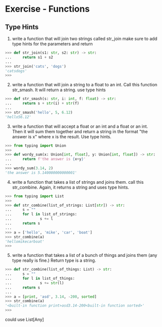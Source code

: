# Exercise - Functions

## Type Hints

1. write a function that will join two strings called str_join make sure to add type hints for the parameters and return

```python
>>> def str_join(s1: str, s2: str) -> str:
...     return s1 + s2
... 
>>> str_join('cats', 'dogs')
'catsdogs'
>>> 
```

2. write a function that will join a string to a float to an int.  Call this function str_smash.  It will return a string.  use type hints


```python
>>> def str_smash(s: str, i: int, f: float) -> str:
...     return s + str(i) + str(f)
... 
>>> str_smash('hello', 5, 6.12)
'hello56.12'
```

3. write a function that will accept a float or an int and a float or an int.  Then it will sum them together and return a string in the format "the answer is x" where x is the result.  Use type hints.

```python
>>> from typing import Union
>>> 
>>> def wordy_sum(x: Union[int, float], y: Union[int, float]) -> str:
...     return f'the answer is {x+y}'
... 
>>> wordy_sum(3.14, 2)
'the answer is 5.140000000000001'
```

4. write a function that takes a list of strings and joins them.  call this str_combine.  Again, it returns a string and uses type hints.

```python
>>> from typing import List
>>>
>>> def str_combine(list_of_strings: List[str]) -> str:
...     s = ""
...     for l in list_of_strings:
...             s += l
...     return s
... 
>>> a = ['hello', 'mike', 'car', 'boat']
>>> str_combine(a)
'hellomikecarboat'
>>> 
```

5. write a function that takes a list of a bunch of things and joins them (any type really is fine.)  Return type is a string.

```python
>>> def str_combine(list_of_things: List) -> str:
...     s = ""
...     for l in list_of_things:
...             s += str(l)
...     return s
... 
>>> a = [print, 'asd', 3.14, -200, sorted]
>>> str_combine(a)
'<built-in function print>asd3.14-200<built-in function sorted>'
>>> 
```

could use List[Any]
